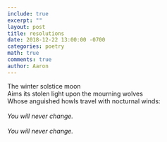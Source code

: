 ```yaml
---
include: true
excerpt: ""
layout: post
title: resolutions
date: 2018-12-22 13:00:00 -0700
categories: poetry 
math: true
comments: true
author: Aaron
---
```


The winter solstice moon  
Aims its stolen light upon the mourning wolves  
Whose anguished howls travel with nocturnal winds:  
<br>*You will never change.*  
<br>*You will never change.*